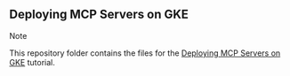 ## Deploying MCP Servers on GKE


>[!NOTE]
>This repository folder contains the files for the [Deploying MCP Servers on GKE](https://gke-ai-labs.dev/docs/agentic/ray-mcp/) tutorial.

